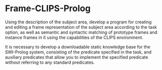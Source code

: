# Frame-CLIPS-Prolog

Using the description of the subject area, develop a program for creating and editing a frame representation of the subject area according to the task option, as well as semantic and syntactic matching of prototype frames and instance frames in it using the capabilities of the CLIPS environment.


It is necessary to develop a downloadable static knowledge base for the SWI-Prolog system, consisting of the predicate specified in the task, and auxiliary predicates that allow you to implement the specified predicate without referring to any standard predicates.
 
